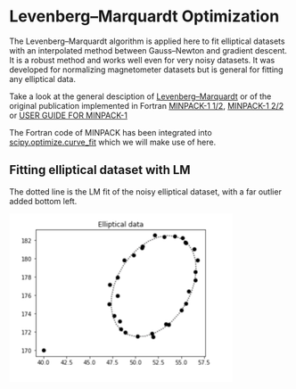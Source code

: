 # Levenberg–Marquardt Optimization
The Levenberg–Marquardt algorithm is applied here to fit elliptical datasets with an interpolated method between Gauss–Newton and gradient descent. It is a robust method and works well even for very noisy datasets. It was developed for normalizing magnetometer datasets but is general for fitting any elliptical data.

Take a look at the general desciption of [Levenberg–Marquardt](https://en.wikipedia.org/wiki/Levenberg–Marquardt_algorithm) or of the original publication implemented in Fortran [MINPACK-1 1/2](opt/ANL8074a.pdf), [MINPACK-1 2/2](opt/ANL8074b.pdf) or [USER GUIDE FOR MINPACK-1](opt/CM_P00068642.pdf)

The Fortran code of MINPACK has been integrated into [scipy.optimize.curve_fit](https://docs.scipy.org/doc/scipy/reference/generated/scipy.optimize.curve_fit.html) which we will make use of here.

## Fitting elliptical dataset with LM

The dotted line is the LM fit of the  noisy elliptical dataset, with a far outlier added bottom left.

<img src="opt/lm_elliptical_fit.png"  width="400">
